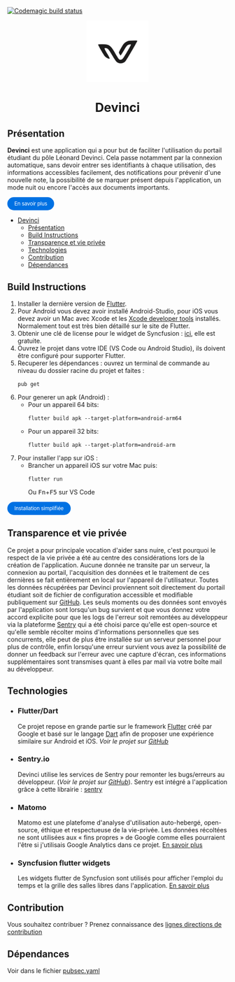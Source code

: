[![Codemagic build status](https://api.codemagic.io/apps/5f1aaf9588aa90329c1b72a5/5f1aaf9588aa90329c1b72a4/status_badge.svg)](https://codemagic.io/apps/5f1aaf9588aa90329c1b72a5/5f1aaf9588aa90329c1b72a4/latest_build)
<p align="center">
  <a href="https://github.com/antoineraulin/devinci-app"><img src="assets/icon_blanc_a.png" height="140"></a>
</p>
<span align="center">

# Devinci

</span>

## Présentation

**Devinci** est une application qui a pour but de faciliter l'utilisation du portail étudiant du pôle Léonard Devinci. Cela passe notamment par la connexion automatique, sans devoir entrer ses identifiants à chaque utilisation, des informations accessibles facilement, des notifications pour prévenir d'une nouvelle note, la possibilité de se marquer présent depuis l'application, un mode nuit ou encore l'accès aux documents importants.

<a href="https://devinci.araulin.tech/" style="cursor: pointer;display: inline-block;text-align: center;white-space: nowrap;font-size: 12px;line-height: 1.17648;font-weight: 400;letter-spacing: -0.022em;min-width: 28px;padding-left: 16px;padding-right: 16px;padding-top: 8px;padding-bottom: 8px;border-radius: 18px;background: #0071e3;color: white;text-decoration: none;">En savoir plus</a>

- [Devinci](#devinci)
  - [Présentation](#présentation)
  - [Build Instructions](#build-instructions)
  - [Transparence et vie privée](#transparence-et-vie-privée)
  - [Technologies](#technologies)
  - [Contribution](#contribution)
  - [Dépendances](#dépendances)

## Build Instructions

1. Installer la dernière version de [Flutter](https://flutter.dev/docs/get-started/install).
2. Pour Android vous devez avoir installé Android-Studio, pour iOS vous devez avoir un Mac avec Xcode et les [Xcode developer tools](https://developer.apple.com/xcode/downloads/) installés. Normalement tout est très bien détaillé sur le site de Flutter.
3. Obtenir une clé de license pour le widget de Syncfusion : [ici](https://www.syncfusion.com/products/communitylicense), elle est gratuite.
4. Ouvrez le projet dans votre IDE (VS Code ou Android Studio), ils doivent être configuré pour supporter Flutter.
5. Recuperer les dépendances : ouvrez un terminal de commande au niveau du dossier racine du projet et faites :
    ```console
    pub get
    ```
6. Pour generer un apk (Android) : 
   - Pour un appareil 64 bits:
        ```console
        flutter build apk --target-platform=android-arm64
        ```
    - Pour un appareil 32 bits:
         ```console
        flutter build apk --target-platform=android-arm
        ``` 
7. Pour installer l'app sur iOS :
   - Brancher un appareil iOS sur votre Mac puis:
        ```console
        flutter run
        ```
        Ou <kbd>Fn</kbd>+<kbd>F5</kbd> sur VS Code

<a href="https://devinci.araulin.tech/beta.html" style="cursor: pointer;display: inline-block;text-align: center;white-space: nowrap;font-size: 12px;line-height: 1.17648;font-weight: 400;letter-spacing: -0.022em;min-width: 28px;padding-left: 16px;padding-right: 16px;padding-top: 8px;padding-bottom: 8px;border-radius: 18px;background: #0071e3;color: white;text-decoration: none;">Installation simplifiée</a>


## Transparence et vie privée

Ce projet a pour principale vocation d'aider sans nuire, c'est pourquoi le respect de la vie privée a été au centre des considérations lors de la création de l'application. Aucune donnée ne transite par un serveur, la connexion au portail, l'acquisition des données et le traitement de ces dernières se fait entièrement en local sur l'appareil de l'utilisateur. Toutes les données récupérées par Devinci proviennent soit directement du portail étudiant soit de fichier de configuration accessible et modifiable publiquement sur [GitHub](https://github.com/antoineraulin/devinci-app/tree/gh-pages). Les seuls moments ou des données sont envoyés par l'application sont lorsqu'un bug survient et que vous donnez votre accord explicite pour que les logs de l'erreur soit remontées au développeur via la plateforme [Sentry](https://sentry.io/) qui a été choisi parce qu'elle est open-source et qu'elle semble récolter moins d'informations personnelles que ses concurrents, elle peut de plus être installée sur un serveur personnel pour plus de contrôle, enfin lorsqu'une erreur survient vous avez la possibilité de donner un feedback sur l'erreur avec une capture d'écran, ces informations supplémentaires sont transmises quant à elles par mail via votre boîte mail au développeur.

## Technologies

- ### Flutter/Dart
  Ce projet repose en grande partie sur le framework [Flutter](https://flutter.dev/) créé par Google et basé sur le langage [Dart](https://dart.dev/) afin de proposer une expérience similaire sur Android et iOS. *Voir le projet sur [GitHub](https://github.com/flutter/flutter)*
- ### Sentry.io
  Devinci utilise les services de Sentry pour remonter les bugs/erreurs au développeur. (*Voir le projet sur [GitHub](https://github.com/getsentry/sentry)*). Sentry est intégré a l'application grâce à cette librairie : [sentry](https://pub.dev/packages/sentry)
- ### Matomo
  Matomo est une platefome d'analyse d'utilisation auto-hebergé, open-source, éthique et respectueuse de la vie-privée. Les données récoltées ne sont utilisées aux « fins propres » de Google comme elles pourraient l'être si j'utilisais Google Analytics dans ce projet. [En savoir plus](https://fr.matomo.org)
- ### Syncfusion flutter widgets
  Les widgets flutter de Syncfusion sont utilisés pour afficher l'emploi du temps et la grille des salles libres dans l'application. [En savoir plus](https://www.syncfusion.com/flutter-widgets/)

## Contribution

Vous souhaitez contribuer ? Prenez connaissance des [lignes directions de contribution](CONTRIBUTING.md)

## Dépendances

Voir dans le fichier [pubsec.yaml](https://github.com/antoineraulin/devinci-app/blob/master/pubspec.yaml)
